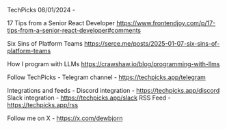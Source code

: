 TechPicks 08/01/2024 -

17 Tips from a Senior React Developer
https://www.frontendjoy.com/p/17-tips-from-a-senior-react-developer#comments

Six Sins of Platform Teams
https://serce.me/posts/2025-01-07-six-sins-of-platform-teams

How I program with LLMs
https://crawshaw.io/blog/programming-with-llms

Follow TechPicks -
Telegram channel - https://techpicks.app/telegram

Integrations and feeds -
Discord integration - https://techpicks.app/discord
Slack integration - https://techpicks.app/slack
RSS Feed - https://techpicks.app/rss

Follow me on X - https://x.com/dewbjorn